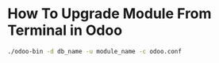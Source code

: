 # How To Upgrade Module From Terminal in Odoo

```bash
./odoo-bin -d db_name -u module_name -c odoo.conf
```
